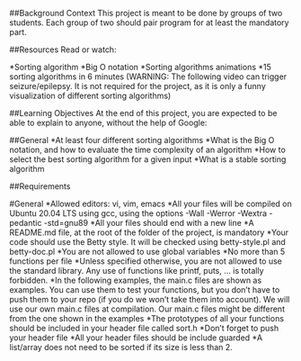 ##Background Context
This project is meant to be done by groups of two students. Each group of two should pair program for at least the mandatory part.

##Resources
Read or watch:

*Sorting algorithm
*Big O notation
*Sorting algorithms animations
*15 sorting algorithms in 6 minutes (WARNING: The following video can trigger seizure/epilepsy. It is not required for the project, as it is only a funny visualization of different sorting algorithms)

##Learning Objectives
At the end of this project, you are expected to be able to explain to anyone, without the help of Google:

##General
*At least four different sorting algorithms
*What is the Big O notation, and how to evaluate the time complexity of an algorithm
*How to select the best sorting algorithm for a given input
*What is a stable sorting algorithm

##Requirements

#General
*Allowed editors: vi, vim, emacs
*All your files will be compiled on Ubuntu 20.04 LTS using gcc, using the options -Wall -Werror -Wextra -pedantic -std=gnu89
*All your files should end with a new line
*A README.md file, at the root of the folder of the project, is mandatory
*Your code should use the Betty style. It will be checked using betty-style.pl and betty-doc.pl
*You are not allowed to use global variables
*No more than 5 functions per file
*Unless specified otherwise, you are not allowed to use the standard library. Any use of functions like printf, puts, … is totally forbidden.
*In the following examples, the main.c files are shown as examples. You can use them to test your functions, but you don’t have to push them to your repo (if you do we won’t take them into account). We will use our own main.c files at compilation. Our main.c files might be different from the one shown in the examples
*The prototypes of all your functions should be included in your header file called sort.h
*Don’t forget to push your header file
*All your header files should be include guarded
*A list/array does not need to be sorted if its size is less than 2.
